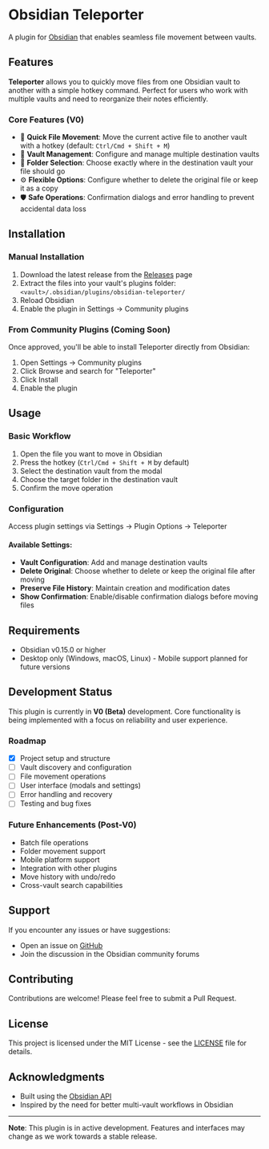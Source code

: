 # Obsidian Teleporter

A plugin for [Obsidian](https://obsidian.md) that enables seamless file movement between vaults.

## Features

**Teleporter** allows you to quickly move files from one Obsidian vault to another with a simple hotkey command. Perfect for users who work with multiple vaults and need to reorganize their notes efficiently.

### Core Features (V0)
- 🚀 **Quick File Movement**: Move the current active file to another vault with a hotkey (default: `Ctrl/Cmd + Shift + M`)
- 📁 **Vault Management**: Configure and manage multiple destination vaults
- 🎯 **Folder Selection**: Choose exactly where in the destination vault your file should go
- ⚙️ **Flexible Options**: Configure whether to delete the original file or keep it as a copy
- 🛡️ **Safe Operations**: Confirmation dialogs and error handling to prevent accidental data loss

## Installation

### Manual Installation
1. Download the latest release from the [Releases](https://github.com/yourusername/obsidian-teleporter/releases) page
2. Extract the files into your vault's plugins folder: `<vault>/.obsidian/plugins/obsidian-teleporter/`
3. Reload Obsidian
4. Enable the plugin in Settings → Community plugins

### From Community Plugins (Coming Soon)
Once approved, you'll be able to install Teleporter directly from Obsidian:
1. Open Settings → Community plugins
2. Click Browse and search for "Teleporter"
3. Click Install
4. Enable the plugin

## Usage

### Basic Workflow
1. Open the file you want to move in Obsidian
2. Press the hotkey (`Ctrl/Cmd + Shift + M` by default)
3. Select the destination vault from the modal
4. Choose the target folder in the destination vault
5. Confirm the move operation

### Configuration
Access plugin settings via Settings → Plugin Options → Teleporter

#### Available Settings:
- **Vault Configuration**: Add and manage destination vaults
- **Delete Original**: Choose whether to delete or keep the original file after moving
- **Preserve File History**: Maintain creation and modification dates
- **Show Confirmation**: Enable/disable confirmation dialogs before moving files

## Requirements
- Obsidian v0.15.0 or higher
- Desktop only (Windows, macOS, Linux) - Mobile support planned for future versions

## Development Status

This plugin is currently in **V0 (Beta)** development. Core functionality is being implemented with a focus on reliability and user experience.

### Roadmap
- [x] Project setup and structure
- [ ] Vault discovery and configuration
- [ ] File movement operations
- [ ] User interface (modals and settings)
- [ ] Error handling and recovery
- [ ] Testing and bug fixes

### Future Enhancements (Post-V0)
- Batch file operations
- Folder movement support
- Mobile platform support
- Integration with other plugins
- Move history with undo/redo
- Cross-vault search capabilities

## Support

If you encounter any issues or have suggestions:
- Open an issue on [GitHub](https://github.com/yourusername/obsidian-teleporter/issues)
- Join the discussion in the Obsidian community forums

## Contributing

Contributions are welcome! Please feel free to submit a Pull Request.

## License

This project is licensed under the MIT License - see the [LICENSE](LICENSE) file for details.

## Acknowledgments

- Built using the [Obsidian API](https://github.com/obsidianmd/obsidian-api)
- Inspired by the need for better multi-vault workflows in Obsidian

---

**Note**: This plugin is in active development. Features and interfaces may change as we work towards a stable release.